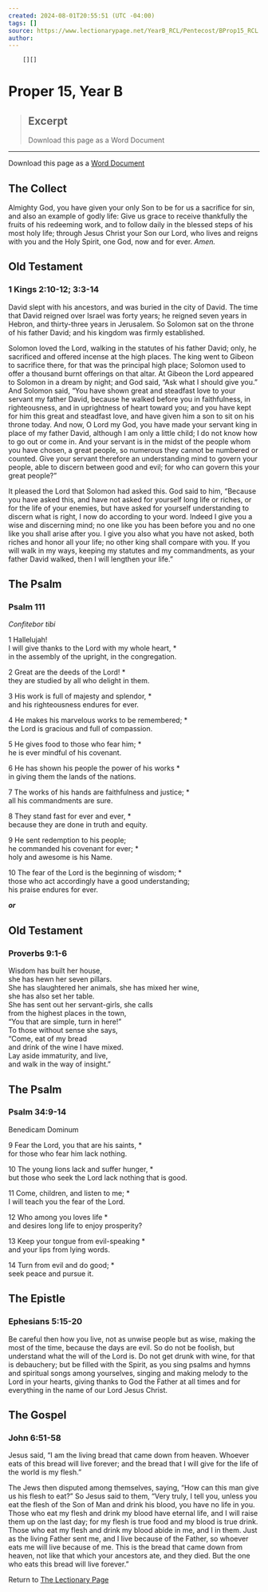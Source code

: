 ```yaml
---
created: 2024-08-01T20:55:51 (UTC -04:00)
tags: []
source: https://www.lectionarypage.net/YearB_RCL/Pentecost/BProp15_RCL.html
author: 
---
```

		[][]
# Proper 15, Year B

> ## Excerpt
> Download this page as a Word Document

---
Download this page as a [Word Document](https://www.lectionarypage.net/YearB_RCL/Pentecost/BProp15_RCL.docx)

## The Collect

Almighty God, you have given your only Son to be for us a sacrifice for sin, and also an example of godly life: Give us grace to receive thankfully the fruits of his redeeming work, and to follow daily in the blessed steps of his most holy life; through Jesus Christ your Son our Lord, who lives and reigns with you and the Holy Spirit, one God, now and for ever. *Amen.*

## Old Testament

### 1 Kings 2:10-12; 3:3-14

David slept with his ancestors, and was buried in the city of David. The time that David reigned over Israel was forty years; he reigned seven years in Hebron, and thirty-three years in Jerusalem. So Solomon sat on the throne of his father David; and his kingdom was firmly established.

Solomon loved the Lord, walking in the statutes of his father David; only, he sacrificed and offered incense at the high places. The king went to Gibeon to sacrifice there, for that was the principal high place; Solomon used to offer a thousand burnt offerings on that altar. At Gibeon the Lord appeared to Solomon in a dream by night; and God said, “Ask what I should give you.” And Solomon said, “You have shown great and steadfast love to your servant my father David, because he walked before you in faithfulness, in righteousness, and in uprightness of heart toward you; and you have kept for him this great and steadfast love, and have given him a son to sit on his throne today. And now, O Lord my God, you have made your servant king in place of my father David, although I am only a little child; I do not know how to go out or come in. And your servant is in the midst of the people whom you have chosen, a great people, so numerous they cannot be numbered or counted. Give your servant therefore an understanding mind to govern your people, able to discern between good and evil; for who can govern this your great people?”

It pleased the Lord that Solomon had asked this. God said to him, “Because you have asked this, and have not asked for yourself long life or riches, or for the life of your enemies, but have asked for yourself understanding to discern what is right, I now do according to your word. Indeed I give you a wise and discerning mind; no one like you has been before you and no one like you shall arise after you. I give you also what you have not asked, both riches and honor all your life; no other king shall compare with you. If you will walk in my ways, keeping my statutes and my commandments, as your father David walked, then I will lengthen your life.”

## The Psalm

### Psalm 111

*Confitebor tibi*

1 Hallelujah!  
I will give thanks to the Lord with my whole heart, \*  
in the assembly of the upright, in the congregation.

2 Great are the deeds of the Lord! \*  
they are studied by all who delight in them.

3 His work is full of majesty and splendor, \*  
and his righteousness endures for ever.

4 He makes his marvelous works to be remembered; \*  
the Lord is gracious and full of compassion.

5 He gives food to those who fear him; \*  
he is ever mindful of his covenant.

6 He has shown his people the power of his works \*  
in giving them the lands of the nations.

7 The works of his hands are faithfulness and justice; \*  
all his commandments are sure.

8 They stand fast for ever and ever, \*  
because they are done in truth and equity.

9 He sent redemption to his people;  
he commanded his covenant for ever; \*  
holy and awesome is his Name.

10 The fear of the Lord is the beginning of wisdom; \*  
those who act accordingly have a good understanding;  
his praise endures for ever.

***or***

## Old Testament

### Proverbs 9:1-6

Wisdom has built her house,  
she has hewn her seven pillars.  
She has slaughtered her animals, she has mixed her wine,  
she has also set her table.  
She has sent out her servant-girls, she calls  
from the highest places in the town,  
“You that are simple, turn in here!”  
To those without sense she says,  
“Come, eat of my bread  
and drink of the wine I have mixed.  
Lay aside immaturity, and live,  
and walk in the way of insight.”

## The Psalm

### Psalm 34:9-14

Benedicam Dominum

9 Fear the Lord, you that are his saints, \*  
for those who fear him lack nothing.

10 The young lions lack and suffer hunger, \*  
but those who seek the Lord lack nothing that is good.

11 Come, children, and listen to me; \*  
I will teach you the fear of the Lord.

12 Who among you loves life \*  
and desires long life to enjoy prosperity?

13 Keep your tongue from evil-speaking \*  
and your lips from lying words.

14 Turn from evil and do good; \*  
seek peace and pursue it.

## The Epistle

### Ephesians 5:15-20

Be careful then how you live, not as unwise people but as wise, making the most of the time, because the days are evil. So do not be foolish, but understand what the will of the Lord is. Do not get drunk with wine, for that is debauchery; but be filled with the Spirit, as you sing psalms and hymns and spiritual songs among yourselves, singing and making melody to the Lord in your hearts, giving thanks to God the Father at all times and for everything in the name of our Lord Jesus Christ.

## The Gospel

### John 6:51-58

Jesus said, “I am the living bread that came down from heaven. Whoever eats of this bread will live forever; and the bread that I will give for the life of the world is my flesh.”

The Jews then disputed among themselves, saying, “How can this man give us his flesh to eat?” So Jesus said to them, “Very truly, I tell you, unless you eat the flesh of the Son of Man and drink his blood, you have no life in you. Those who eat my flesh and drink my blood have eternal life, and I will raise them up on the last day; for my flesh is true food and my blood is true drink. Those who eat my flesh and drink my blood abide in me, and I in them. Just as the living Father sent me, and I live because of the Father, so whoever eats me will live because of me. This is the bread that came down from heaven, not like that which your ancestors ate, and they died. But the one who eats this bread will live forever.”

Return to [The Lectionary Page](http://lectionarypage.net/)
